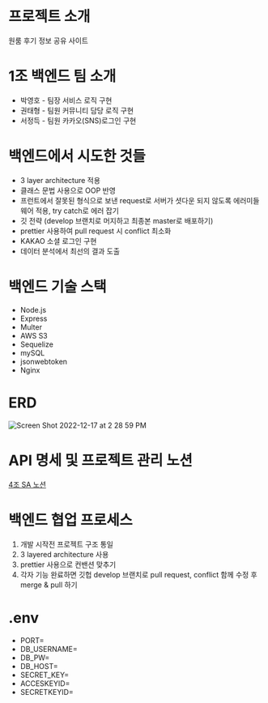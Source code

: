# 프로젝트 소개

원룸 후기 정보 공유 사이트

# 1조 백엔드 팀 소개

- 박영호 - 팀장 서비스 로직 구현
- 권태형 - 팀원 커뮤니티 담당 로직 구현
- 서정득 - 팀원 카카오(SNS)로그인 구현

# 백엔드에서 시도한 것들

- 3 layer architecture 적용
- 클래스 문법 사용으로 OOP 반영
- 프런트에서 잘못된 형식으로 보낸 request로 서버가 셧다운 되지 않도록 에러미들웨어 적용, try catch로 에러 잡기
- 깃 전략 (develop 브랜치로 머지하고 최종본 master로 배포하기)
- prettier 사용하여 pull request 시 conflict 최소화
- KAKAO 소셜 로그인 구현
- 데이터 분석에서 최선의 결과 도출

# 백엔드 기술 스택

- Node.js
- Express
- Multer
- AWS S3
- Sequelize
- mySQL
- jsonwebtoken
- Nginx

# ERD

![Screen Shot 2022-12-17 at 2 28 59 PM](https://drawsql.app/teams/akalavigne/diagrams/phone82-pro)

# API 명세 및 프로젝트 관리 노션

[4조 SA 노션](https://www.notion.so/5-S-A-2cdf9e87b350433e9f8b865e835834f4)

# 백엔드 협업 프로세스

1. 개발 시작전 프로젝트 구조 통일
2. 3 layered architecture 사용
3. prettier 사용으로 컨밴션 맞추기
4. 각자 기능 완료하면 깃헙 develop 브랜치로 pull request, conflict 함께 수정 후 merge & pull 하기

# .env

- PORT=
- DB_USERNAME=
- DB_PW=
- DB_HOST=
- SECRET_KEY=
- ACCESKEYID=
- SECRETKEYID=
